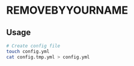 # REMOVEBYYOURNAME

## Usage

```bash
# Create config file
touch config.yml
cat config.tmp.yml > config.yml
```